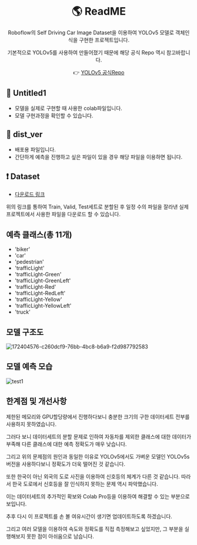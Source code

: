 # <div align="center">🌎 ReadME</div>
<div align="center">
Roboflow의 Self Driving Car Image Dataset을 이용하여 YOLOv5 모델로 객체인식을 구현한 프로젝트입니다.

기본적으로 YOLOv5를 사용하여 만들어졌기 때문에 해당 공식 Repo 역시 참고바랍니다.

👉 [YOLOv5 공식Repo]


[YOLOv5 공식Repo]:https://github.com/ultralytics/yolov5
</div>


## 👀 Untitled1
- 모델을 실제로 구현할 때 사용한 colab파일입니다.
- 모델 구현과정을 확인할 수 있습니다.

## 👀 dist_ver
- 배포용 파일입니다.
- 간단하게 예측을 진행하고 싶은 파일이 있을 경우 해당 파일을 이용하면 됩니다.

## ❗ Dataset
- [다운로드 링크]

위의 링크를 통하여 Train, Valid, Test세트로 분할된 후 일정 수의 파일을 잘라낸 실제 프로젝트에서 사용한 파일을 다운로드 할 수 있습니다.

[다운로드 링크]:https://drive.google.com/file/d/1WStE4VCBXcyM8lxh13dZ4_MddhK_l0v5/view?usp=share_link

## 예측 클래스(총 11개)
- 'biker'
- 'car' 
- 'pedestrian'
- 'trafficLight'
- 'trafficLight-Green'
- 'trafficLight-GreenLeft'
- 'trafficLight-Red'
- 'trafficLight-RedLeft'
- 'trafficLight-Yellow'
- 'trafficLight-YellowLeft'
- 'truck'

## 모델 구조도
![172404576-c260dcf9-76bb-4bc8-b6a9-f2d987792583](https://user-images.githubusercontent.com/113511013/217157293-dd93d93c-49b2-4361-b2af-c4aa02965ab2.png)

## 모델 예측 모습
![test1](https://user-images.githubusercontent.com/113511013/217156038-8b209a7f-c57b-49fd-810a-804cf926cf55.jpg)

## 한계점 및 개선사항
제한된 메모리와 GPU할당량에서 진행하다보니 충분한 크기의 구한 데이터세트 전부를 사용하지 못하였습니다.

그러다 보니 데이터세트의 분할 문제로 인하여 자동차를 제외한 클래스에 대한 데이터가 부족해 다른 클래스에 대한 예측 정확도가 매우 낮습니다.

그리고 위의 문제점의 원인과 동일한 이유로 YOLOv5에서도 가벼운 모델인 YOLOv5s버전을 사용하다보니 정확도가 더욱 떨어진 것 같습니다.

또한 한국이 아닌 외국의 도로 사진을 이용하여 신호등의 체계가 다른 것 같습니다. 따라서 한국 도로에서 신호등을 잘 인식하지 못하는 문제 역시 파악했습니다.

이는 데이터세트의 추가적인 확보와 Colab Pro등을 이용하여 해결할 수 있는 부분으로 보입니다.

추후 다시 이 프로젝트를 손 볼 여유시간이 생기면 업데이트하도록 하겠습니다.

그리고 여러 모델을 이용하여 속도와 정확도를 직접 측정해보고 싶었지만, 그 부분을 실행해보지 못한 점이 아쉬움으로 남습니다.

